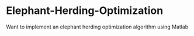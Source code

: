 # Elephant-Herding-Optimization
Want to implement an elephant herding optimization algorithm using Matlab 
